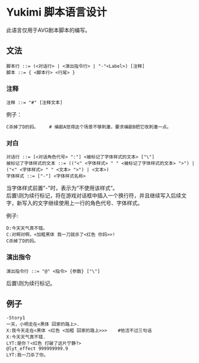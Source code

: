 # Yukimi 脚本语言设计

此语言仅用于AVG剧本脚本的编写。

## 文法

```bnf
脚本行 ::= (<对话行> | <演出指令行> | "-"<Label>) [注释]
脚本 ::= { <脚本行> <行尾> }
```

### 注释

```bnf
注释 ::= "#" [注释文本]
```

例子：
```
C杀掉了D的妈。    # 编剧A觉得这个场景不够刺激，要求编剧B把它改刺激一点。
```

### 对白

```bnf
对话行 ::= [<对话角色代号> ":"] <被标记了字体样式的文本> ["\"]
被标记了字体样式的文本 ::= (("<" <字体样式> " " <被标记了字体样式的文本> ">") | ("<" <字体样式> " " <文本> ">") | <文本>)
字体样式 ::= ["-"] <字体样式名称>
```

当字体样式前置"-"时，表示为“不使用该样式”。   
后置\则为续行标记，将在游戏对话框中插入一个换行符，并且继续写入后续文字，新写入的文字继续使用上一行的角色代号、字体样式。

例子:
```
D:今天天气真不错。
C:对啊对啊，<加粗黑体 我一刀就杀了<红色 你妈>>!
C杀掉了D的妈。
```

### 演出指令

```bnf
演出指令行 ::= "@" <指令> {参数} ["\"]
```

后置\则为续行标记。

## 例子
```
-Story1
一天，小明走在<黑体 回家的路上>.
X:我今天走在<黑体 <红色 <加粗 回家的路上>>>    #他活不过三句话
X:今天天气真不错.
LYT:是你？<红色 打破了这片宁静?>
@lyt_effect 999999999.9
LYT:我一刀杀了你。

